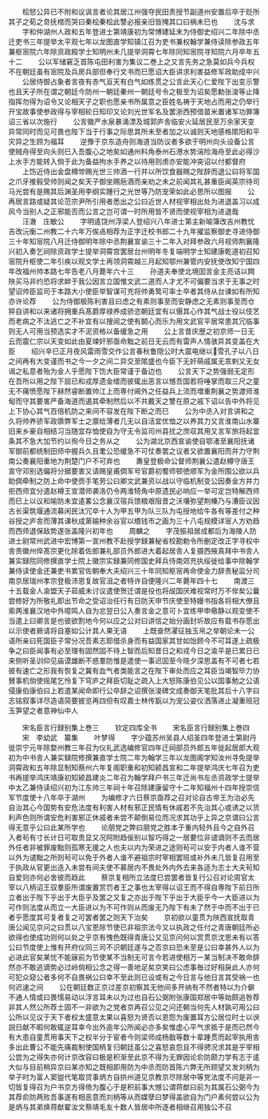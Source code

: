<!-- { "loadSidebar": true } -->
　　桧怒公异已不附和议讽言者论其居江州强夺民田责授节副道州安置后卒于贬所其子之荀之竒抚棺而哭曰秦桧秦桧此讐必报亲旧皆掩其口曰祸未巳也
　　沈与求
　　字和仲湖州人政和五年登进士第靖康初为常博建延末为侍御史绍兴二年除中丞迁吏书三年提举太平观七年以龙图直学知镇江召为吏书兼权翰学兼侍读除参政五年兼枢宻院六年除资政殿学士知明州未几提举洞霄七年除同知宻院寻知院六月卒年五十二
　　公以军储窘乏首陈屯田利害为集议二巻上之又言先务之急莫如兵今兵权不在朝廷虽有宻院及兵房兵部但奉行文书而巳愿诏大臣讲求利害益修军政助成中兴
　　公居侍御占象者言夜有赤气亘天有白气如练贯之公言此天心仁爱陛下出变示警也且天子所在谓之朝廷今防州一朝廷秦州一朝廷号令之极至为诏矣愿勅张浚等止降指挥勿得为诏令又论相天子之职也愿亲书所属意之臣姓名祷于天地占而用之仍举行开宝故事使参政得与宰相轮日知印又论刘光世军名及罢浙西预借苗米置诸军功罪簿诏三省以次施行
　　公言徽严水泉暴涌漂及城郭庐舎临安火延居民至万余家天变异常同时而见可畏也陛下当于行事之际思其所未至者加之以诚则天地感格隂阳和平灾异之生顾为福耳
　　逆豫于京东造舟则海道当防议者多欲于明州向头设备公言使贼舟得至向头则巳入吾腹心之地矣如通州料角泰州石港水势湍险海舟至此必得沙上水手方能转入倘于此为备益拘水手养之以待用则虏亦安能冲突诏以付都督府
　　上饬近侍出金盘樽斚赐光世三帅酒一行并以所饮食器赐之陛辞而退公曰将军国之爪牙推毂受帅则闻之矣天子御坐赐巵酒而亲劝之未之前闻其礼甚重臣闻英宗待司马光尝有是赐其后渊圣用李纲实踵行之光世等乃防宠荣如此必思所以图报
　　公再居言路或疑其论范宗尹所引用者悉出之公曰近世人材视宰相出处为进退盖习以成风今当别人之正邪能否而公言之岂可谓一时所用皆不贤而使视宰相为进退哉
　　汪澈　庄敏公
　　字明逺饶州浮梁人登绍兴八年进士第主新喻簿改吉州教忧吉改沅衡二州教二十六年万俟卨相荐为正字迁校书郎二十九年擢监察御史寻进侍御三十年知宻院八月迁侍御明年除中丞荆襄宣谕三十二年入对拜参政六月视师荆襄隆兴初入奏乞祠除资政学士提举洞霄宫罢居台州明年冬复端明学士知建康乾道初召知宻院升枢使二年引疾以观文学士再领洞霄越三月起知鄂州兼管内安抚使改知宁国四年改福州帅本路七年告老八月薨年六十三
　　孙道夫奉使北境囬言金主亮诘以闗陜买马非约恐将求衅于我公因言立国惟文武二道而人才尤不可偏要当求于无事之时望诏帅臣监司于本路大小使臣举智谋可充将帅勇鸷可率士卒者其侍从台谏如有所知亦许论荐
　　公为侍御极陈利害且曰虑之有素则事至而安静虑之无素则事至而仓猝自讲和以来诸将拥重兵髙爵厚禄养成骄恣朝廷宜有以慑其心作其气战士役以伎艺而老病之不汰逃亡之不补宜有以搜阅之使有鬬心而乐为用文武官平居常患其冗临事则无人可用当预选实才不泥资格以备缓急之用
　　公上言昔庆歴之初京师一日无云而震仁宗以天变如此由夏竦奸邪亟命黜之前日无云而有雷声人情骇异其变盖在大臣
　　绍兴辛巳正月夜风雷雨雪交作公言春秋鲁隠公时大震电继以雪孔子以八日之间再有大变谨而书之今一夕之间二异交至隂盛也今臣下无奸萌戚属无乖剌又无女谒之私意者殆为金人乎愿陛下饬大臣常谨于备边也
　　公言天下之势强弱无定形在吾所以用之陛下屈已和戎厚遗金缯而彼辄出恶言以憾吾国若将唾掌而取三尺之童无不痛愤愿陛下赫然睿断置帅江上而専付阃外之任益兵上流而増重荆襄之势渡师淮甸而守其要害严备海道而遏其牵制然后以不共戴天之讐在原之戚下诏以告中外将见上下协心其气百倍机防之来间不容发在陛下断之而巳
　　公为中丞入对言讲和之久将帅养骄军政隳弊军士之廪给薄者几无以自活宜优恤之以养其力又言淮南山水寨旧来乡豪自相结习当随宜存恤使自为守无令监司州县扰之庶収其用又言军旅将起宜条其不急大加节约以徇今日之务从之
　　公为湖北京西宣谕使自鄂渚至襄阳抚诸军御前都统制田师中握兵久且耄公恐缓急不可仗奏罢之议者又欲置襄阳而并力守荆南公奏襄阳重地为荆楚门户不可弃也
　　夀皇登极命公督师荆襄公遣赵樽守唐王宣守邓别选偏将分据要害又请赐皇甫倜军号官爵初蜀师顿徳顺军为金所围公欲以兵助倜牵制之防上命中使赍手笔劳公曰卿文武兼资以战以守临机制变公因奏金方并力拒西师宜分遣赵樽王宣潜师袭洛仍令两淮犄角中原遗民必响应一举可定岂特解西师而巳上以议和喻防未宜逺畧公念襄汉宿兵馈粮艰阻昔之沃壤弥望荆榛乃与漕臣议因古长渠筑堰通流募闲民汰冗卒十人为甲五甲为队三队为屯授地给牛各有等差付之种谷授之庐舎而薄其课秋成苐输种余谷官以缗钱市之画为三十八屯规模详宻人方劝趋而西师退保敌势遂张盖隆兴初年也
　　周麟之
　　字茂振祖居成都后为海陵人防进士尉常州武进中宏博第一宣州教不赴授学録兼秘省校勘勅令所删定改正字寻权中舎责徽州倅髙宗更化除着佐郎兼礼部员外郎进大着起居舎人复摄西掖真拜中书舎人兼实録院同修撰直学士院上徽宗实録兼同修国史拜兵侍南郊充执绥徙给事中除翰学兼侍读使金还兼吏书累官佐朝奉大夫绍兴三十年同知枢宻再命使金力辞责秘监分司南京居瑞州孝宗登极沛恩复故官沮之者特许自便隆兴二年薨年四十七
　　南渡三十五载金人渝盟天子茹威未讨议遣使贺迁谓是役也将觇国厌难视常时万不侔矣公曩尝修好为所敬礼即出节命之受诏治任行有日防天申节庆使至特嫚书指各将相大僚且索两淮襄汉地中外噫鸣人自为忿翌日公入奏言金之意可卜宜练甲申儆静以观变使不当遣上曰卿言是也彼欲割地今何以应之公对曰讲信之始分画封圻故应有载书存愿出以示使者厥请将自塞如公计其人果无语
　　上既奋然濯征独玉帛之举朝论未一公语所亲曰死国臣子常分况吾素志耶借杀身而有益国家其甘如饴顾今不可耳遂上疏极争之曰臣闻事有必至理有固然固不待上智而后知昔日之和戎今日之渝平是已累日已来侧听圣训仰见庙谟雄断不惑羣防惟是遣使一事迟囬至今晓夕深思盖有不可者七若彼有速亡之形我有恢复之冀有血气者类能言之在陛下审处而应之耳臣当竭智毕力协賛事机倘使摇尾乞怜复下穹庐之拜臣切耻之疏入上大怒陈康伯见公以国事勉之公语侵康伯康伯曰上若遣某闻命即行公卒辞之诏撰张浚碑文成奏御天笔批其后十八字曰志铭叙事详尽造语简要披览再四但有叹嘉士林传翫以为宠公姿仪洒落进止凝重班冠玉笋望之者意神仙中人

　　宋名臣言行録别集上巻三
　　钦定四库全书
　　宋名臣言行録别集上巻四
　　宋　李幼武　纂集
　　叶梦得
　　字少蕴苏州吴县人绍圣四年登进士第尉丹徙崇宁元年除婺州教三年召为仪礼武选编修官四年迁祠部员外郎五年徙起居郎大观初为中书舎人兼实録院修撰兼直学士院二年为翰学三年以龙图阁学知汝州寻免提举洞霄政和五年除显制知蔡州六年复阁职重和初知颍昌宣和二年提举鸿庆七年召为吏书再提举鸿庆靖康初知颍昌建炎二年召为翰学拜户书三年迁尚书左丞资政学士提举中太乙兼侍读绍兴初为江东帅三年祠十年召除建康留守十二年知福州十四年授崇信军节度使十八年卒于湖州
　　为编修才六日蔡京亟荐之召对论自古帝王为治必先自治其心今国势有安危法度有利害人材有邪正民情有休戚若不先治其心或诱之以货利声色则所谓安危利害邪正休戚者未尝不颠倒易位而况求其功乎上异之京谓曰公言得无意乎公曰此某所学也
　　论朋党之弊曰朋党之胜本于重内轻外且今之自外召入者茍有寸长计日可取贵显又况阿附趋佞别以智巧得之一居要位非谴谪则不去而居外任者非被罪废黜则孤寒无援之人也夫以内为荣进之途则茍可以安于内者人谁不营以外为谴黜之所则茍可以免于外者人谁不避祖宗时宰相罢班或补外未几皆复召用至于执政从官更出迭入未尝有间夫使不慕居内不畏处外内外去来各适为志士大夫茍知自爱则亦何必舍彼而趋此
　　蔡京复相所立法度巳尝罢者皆复行公召对论周官太宰以八柄诏王驭羣臣所谓废置赏罚者王之事也太宰得以诏王而不得自専陛下前日所立者出于陛下乎出于大臣乎及罢之又复之亦出于陛下乎出于大臣乎今一大臣进以为可作则法度从而立一大臣进以为不可作则从而废无乃陛下有未了然于中而不出于已者乎愿度其可复者复之可罢者罢之则天下治矣
　　京初欲以童贯为陜西宣抚取青唐公闻见京问之曰贯以八宝恩除节使已非祖宗法今又以执政之任付之青唐朝廷所必欲得也使成功则何以处之乎京有愧色既得青唐公又见京问何以赏贯京沈思未有以答公曰节度使上惟有开府仪同三司不识朝廷遂与之否京曰恐未至是公曰幸甚外人以为必进此官矣某忧不能寐前为节使某不当制无可言今若进使相万一某当制决不敢命辞然亦不敢逃谪势必过岭倘相公念之得一善地足矣京笑曰公虑事毎过好相戾此人亦何可犯众窥公者多何不自畏祸公曰幸不至此则已设或有之今日言与他日言其受祸一也何迟速之间
　　公在朝廷数正京过差京初察其无他间多开纳有不然者特以为介僻不通人情或曰畏懦易动以浮言耳未以为过也自石公弼附张康国郑居中等始颇追咎荐非其人然公所荐士固不一非欲为之党者京再召公见之问还朝当何先人材孰可用公曰公所以见议于天下者权太盛意太果以喜怒为贤否以恩怨为废置耳方公居位时士以谀説日献不暇何敢辄逆耳幸今出外逾年公所闻必亦多矣惟虚心平气求抵于是而已然今有大患自童贯用事天下之权半分于宦者今则梁师成杨戬等数十辈踵贯而起宰执用舎多出此曹公不能先痛裁制使国柄复归朝廷虽公之喜怒哀怨且不得骋况求其是乎宰相公尝为之得失亦何计京改容曰极是积渐至此京不得为无罪因论俞防颇力学有志于逺大似与目前稍异京曰某亦知之既相即用防为中丞而防首陈六弊无所顾望又发刘柄为举子时为富人窦盥代笔取贷事炳方自拱州道见京教京尽除居中等党法度不问是非一切皆复得召为户书京方得倚为腹心于是积前事大憾公谓蒋猷曰前为其属石公弼今为其荐俞防两败吾事遂有相恶意而刘柄等从而媒孽曰梦得盖欲自为门户素何尝以公为是炳与其弟焕蒋猷翟汝文蔡靖毛友十数人皆居中所逐者相继召用独公不召
